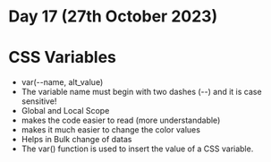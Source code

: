# Day 17 (27th October 2023)


<h1>CSS Variables</h1>
<ul>
<li>var(--name, alt_value)
</li>
<li>The variable name must begin with two dashes (--) and it is case sensitive!

</li>
<li>Global and Local Scope</li>
<li>makes the code easier to read (more understandable)</li>
<li>makes it much easier to change the color values</li>
<li>Helps in Bulk change of datas   </li>
<li>The var() function is used to insert the value of a CSS variable.</li>

</ul>